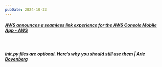 ```yaml
---
pubDate: 2024-10-23
---
```


##### [AWS announces a seamless link experience for the AWS Console Mobile App - AWS](https://aws.amazon.com/about-aws/whats-new/2024/10/aws-seamless-link-experience-console-mobile-app/)
  <br>

##### [init.py files are optional. Here’s why you should still use them | Arie Bovenberg](https://dev.arie.bovenberg.net/blog/still-use-init-py/)
  <br>
